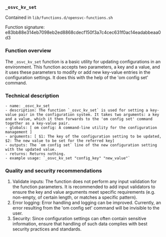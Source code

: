 ### `_osvc_kv_set`

Contained in `lib/functions.d/opensvc-functions.sh`

Function signature: e83bb88e314eb7098eb2ed8868cdecf150f3a7c4cec631f0ac14eadabbeaa0d3

### Function overview

The `_osvc_kv_set` function is a basic utility for updating configurations in an environment. This function accepts two parameters, a key and a value, and it uses these parameters to modify or add new key-value entries in the configuration settings. It does this with the help of the 'om config set' command.


### Technical description
```Pandoc
- name: _osvc_kv_set
- description: The function `_osvc_kv_set` is used for setting a key-value pair in the configuration system. It takes two arguments: a key and a value, which it then forwards to the 'om config set' command together as a key-value pair.
- globals: [ om config: A command-line utility for the configuration management ]
- arguments: [ $1: The key of the configuration setting to be updated, $2: The new value to be set for the referred key]
- outputs: The `om config set` line of the new configuration setting with the updated value.
- returns: Returns nothing.
- example usage: `_osvc_kv_set "config_key" "new_value"`
```

### Quality and security recommendations
1. Validate inputs: The function does not perform any input validation for the function parameters. It is recommended to add input validators to ensure the key and value arguments meet specific requirements (e.g. non-empty, of certain length, or matches a specific pattern).
2. Error logging: Error handling and logging can be improved. Currently, an error resulting from the 'om config set' command will be invisible to the user.
3. Security: Since configuration settings can often contain sensitive information, ensure that handling of such data complies with best security practices and standards.


